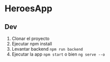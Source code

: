 # HeroesApp

## Dev
1. Clonar el proyecto
2. Ejecutar npm install
3. Levantar backend ```npm run backend```
4. Ejecutar la app ```npm start``` o bien ```ng serve --o```

